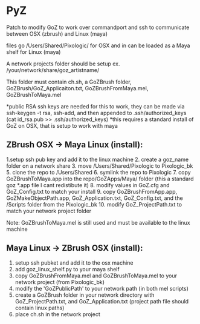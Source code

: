 PyZ
===

Patch to modify GoZ to work over commandport and ssh to communicate between OSX (zbrush) and Linux (maya)

files go /Users/Shared/Pixologic/ for OSX
and in can be loaded as a Maya shelf for Linux (maya)

A network projects folder should be setup ex. /your/network/share/goz_artistname/

This folder must contain ch.sh, a GoZBrush folder, GoZBrush/GoZ_Applicaiton.txt, GoZBrushFromMaya.mel, GoZBrushToMaya.mel

*public RSA ssh keys are needed for this to work, they can be made via ssh-keygen -t rsa, ssh-add, and then appended to .ssh/authorized_keys (cat id_rsa.pub >> .ssh/authorized_keys)
*this requires a standard install of GoZ on OSX, that is setup to work with maya

ZBrush OSX -> Maya Linux (install):
-----------------------------------
1.setup ssh pub key and add it to the linux machine
2. create a goz_name folder on a network share
3. move /Users/Shared/Pixologic to Pixologic_bk
5. clone the repo to /Users/Shared
6. symlink the repo to Pixologic
7. copy GoZBrushToMaya.app  into the repo/GoZApps/Maya/ folder (this a standard goz *.app file I cant redistibute it)
8. modify values in GoZ.cfg and GoZ_Config.txt to match your install
9. copy GoZBrushFromApp.app, GoZMakeObjectPath.app, GoZ_Application.txt, GoZ_Config.txt, and the /Scripts folder from the Pixologic_bk
10. modify GoZ_ProjectPath.txt to match your network project folder

Note:
GoZBrushToMaya.mel is still used and must be available to the linux machine

Maya Linux -> ZBrush OSX (install):
-----------------------------------
1. setup ssh pubket and add it to the osx machine
2. add goz_linux_shelf.py to your maya shelf
3. copy GoZBrushFromMaya.mel and GoZBrushToMaya.mel to your network project (from Pixologic_bk)
4. modify the 'GoZPublicPath' to your network path (in both mel scripts)
5. create a GoZBrush folder in your network directory with GoZ_ProjectPath.txt, and GoZ_Application.txt (project path file should contain linux paths)
6. place ch.sh in the network project 
